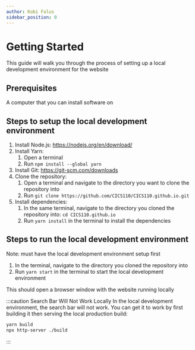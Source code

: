 ```yaml
---
author: Kobi Falus 
sidebar_position: 0
---
```


# Getting Started

This guide will walk you through the process of setting up a local development environment for the website

## Prerequisites

A computer that you can install software on

## Steps to setup the local development environment
1. Install Node.js: https://nodejs.org/en/download/
2. Install Yarn:
    1. Open a terminal
    2. Run `npm install --global yarn`
3. Install Git: https://git-scm.com/downloads
4. Clone the repository:
    1. Open a terminal and navigate to the directory you want to clone the repository into
    2. Run `git clone https://github.com/CICS110/CICS110.github.io.git`
5. Install dependencies:
    1. In the same terminal, navigate to the directory you cloned the repository into: `cd CICS110.github.io`
    2. Run `yarn install` in the terminal to install the dependencies

## Steps to run the local development environment
Note: must have the local development environment setup first
1. In the terminal, navigate to the directory you cloned the repository into
2. Run `yarn start` in the terminal to start the local development environment

This should open a browser window with the website running locally

:::caution Search Bar Will Not Work Locally
In the local development environment, the search bar will not work. You can get it to work by first building it then serving the local production build:

```bash
yarn build
npx http-server ./build
```
:::